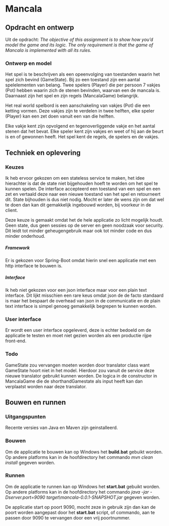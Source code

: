 # Mancala

## Opdracht en ontwerp
Uit de opdracht: *The objective of this assignment is to show how you’d model the game and its logic. The only requirement is that the game of Mancala is implemented with all its rules.*

### Ontwerp en model
Het spel is te beschrijven als een opeenvolging van toestanden waarin het spel zich bevind (GameState). Bij zo een toestand zijn een aantal spelelementen van belang. Twee spelers (Player) die per persoon 7 vakjes (Pot) hebben waarin zich de stenen bevinden, waarvan een de mancala is. Daarnaast zijn het spel en zijn regels (MancalaGame) belangrijk.

Het real world spelbord is een aanschakeling van vakjes (Pot) die een ketting vormen. Deze vakjes zijn te verdelen in twee helften, elke speler (Player) kan een zet doen vanuit een van die helften.

Elke vakje kent zijn opvolgend en tegenoverliggende vakje en het aantal stenen dat het bevat. Elke speler kent zijn vakjes en weet of hij aan de beurt is en of gewonnen heeft. Het spel kent de regels, de spelers en de vakjes. 


## Techniek en oplevering

### Keuzes
Ik heb ervoor gekozen om een stateless service te maken, het idee hierachter is dat de state niet bijgehouden hoeft te worden om het spel te kunnen spelen. De interface accepteerd een toestand van een spel en een zet en vertaald deze naar een nieuwe toestand van het spel en retourneert dit. State bijhouden is dus niet nodig. Mocht er later de wens zijn om dat wel te doen dan kan dit gemakkelijk ingebouwd worden, bij voorkeur in de client.

Deze keuze is gemaakt omdat het de hele applicatie zo licht mogelijk houdt. Geen state, dus geen sessies op de server en geen noodzaak voor security. Dit leidt tot minder geheugengebruik maar ook tot minder code en dus minder onderhoud.

##### Framework
Er is gekozen voor Spring-Boot omdat hierin snel een applicatie met een http interface te bouwen is. 

##### Interface
 Ik heb niet gekozen voor een json interface maar voor een plain text interface. Dit lijkt misschien een rare keus omdat json de de facto standaard is maar het bespaart de overhead van json in de communicatie en de plain text interface is simpel genoeg gemakkelijk begrepen te kunnen worden.

### User interface
Er wordt een user interface opgeleverd, deze is echter bedoeld om de applicatie te testen en moet niet gezien worden als een productie rijpe front-end.

### Todo
GameState zou vervangen moeten worden door translator class want GameState hoort niet in het model. Hierdoor zou vanuit de service deze nieuwe translator gebruikt kunnen worden. De logica in de constructor in MancalaGame die de shorthandGamestate als input heeft kan dan verplaatst worden naar deze translator.

## Bouwen en runnen

### Uitgangspunten
Recente versies van Java en Maven zijn geinstalleerd.

### Bouwen
Om de applicatie te bouwen kan op Windows het **build.bat** gebuikt worden.
Op andere platforms kan in de hoofdirectory het commando *mvn clean install* gegeven worden.

### Runnen
Om de applicatie te runnen kan op Windows het **start.bat** gebuikt worden.
Op andere platforms kan in de hoofdirectory het commando *java -jar -Dserver.port=9090 target\mancala-0.0.1-SNAPSHOT.jar* gegeven worden.

De applicatie start op poort 9090, mocht zeze in gebruik zijn dan kan de poort worden aangepast door het **start.bat** script, of commando, aan te passen door 9090 te vervangen door een vrij poortnummer.